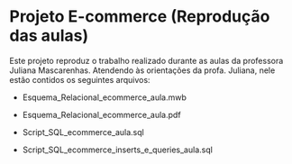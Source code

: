 # Projeto E-commerce (Reprodução das aulas)
Este projeto reproduz o trabalho realizado durante as aulas da professora Juliana Mascarenhas. Atendendo às orientações da profa. Juliana, nele estão contidos os seguintes arquivos:

- Esquema_Relacional_ecommerce_aula.mwb

- Esquema_Relacional_ecommerce_aula.pdf

- Script_SQL_ecommerce_aula.sql

- Script_SQL_ecommerce_inserts_e_queries_aula.sql







